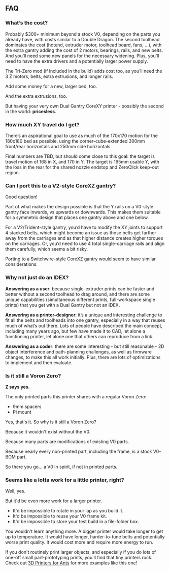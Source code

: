 ## FAQ

### What’s the cost?

Probably $300+ minimum beyond a stock V0, depending on the parts you already have, with costs similar to a Double Dragon.  The second toolhead dominates the cost (hotend, extruder motor, toolhead board, fans, …), with the extra gantry adding the cost of 2 motors, bearings, rails, and new belts.  And you’ll need some new panels for the necessary widening.  Plus, you’ll need to have the extra drivers and a potentially larger power supply.

The Tri-Zero mod (if included in the build) adds cost too, as you’ll need the 3 Z motors, belts, extra extrusions, and longer rails.  

Add some money for a new, larger bed, too.

And the extra extrusions, too.

But having your very own Dual Gantry CoreXY printer - possibly the second in the world: **pricesless**.

### How much XY travel do I get?

There’s an aspirational goal to use as much of the 170x170 motion for the 180x180 bed as possible, using the corner-cube-extended 300mm front/rear horizontals and 250mm side horizontals.

Final numbers are TBD, but should come close to this goal: the target is travel motion of 168 in X, and 170 in Y.  The target is 165mm usable Y, with the loss in the rear for the shared nozzle endstop and ZeroClick keep-out region.

### Can I port this to a V2-style CoreXZ gantry?

Good question!

Part of what makes the design possible is that the Y rails on a V0-style gantry face inwards, vs upwards or downwards.  This makes them suitable for a symmetric design that places one gantry above and one below.  

For a V2/Trident-style gantry, you’d have to modify the XY joints to support 4 stacked belts, which might become an issue as those belts get farther away from the carriages and as that higher distance creates higher torques on the carriages.  Or, you’d need to use 4 total single-carriage rails and align them carefully, which seems a bit risky.

Porting to a Switchwire-style CoreXZ gantry would seem to have similar considerations.

### Why not just do an IDEX?

**Answering as a user**: because single-extruder prints can be faster and better without a second toolhead to drag around, and there are some unique capabilities (simultaneous different prints, full-workspace single prints) that you get with a Dual Gantry but not an IDEX.

**Answering as a printer-designer**: it’s a unique and interesting challenge to fit all the belts and toolheads into one gantry, especially in a way that reuses much of what’s out there.  Lots of people have described the main concept, including many years ago, but few have made it to CAD, let alone a functioning printer, let alone one that others can reproduce from a link.

**Answering as a coder**: there are some interesting - but still reasonable - 2D object interference and path-planning challenges, as well as firmware changes, to make this all work initially.  Plus, there are lots of optimizations to implement and then evaluate.

### Is it still a Voron Zero?

**Z says yes.**

The only printed parts this printer shares with a regular Voron Zero:
* 9mm spacers
* Pi mount

Yes, that's it.  So why is it still a Voron Zero?  

Because it wouldn't exist without the V0.  

Because many parts are modifications of existing V0 parts.

Because nearly every non-printed part, including the frame, is a stock V0-BOM part.

So there you go... a V0 in spirit, if not in printed parts.

### Seems like a lotta work for a little printer, right?

Well, yes.

But it'd be even more work for a larger printer.
* It'd be impossible to rotate in your lap as you build it.
* It'd be impossible to reuse your V0 frame kit.
* It'd be impossible to store your test build in a file-folder box.

You wouldn't learn anything more.  A bigger printer would take longer to get up to temperature.  It would  have longer, harder-to-tune belts and potentially worse print quality.  It would cost more and require more energy to run.

If you don't routinely print larger objects, and especially if you do
lots of one-off small part-prototyping prints, you'll find that tiny printers rock.  Check out [3D Printers for Ants](https://3dprintersforants.com) for more examples like this one!
